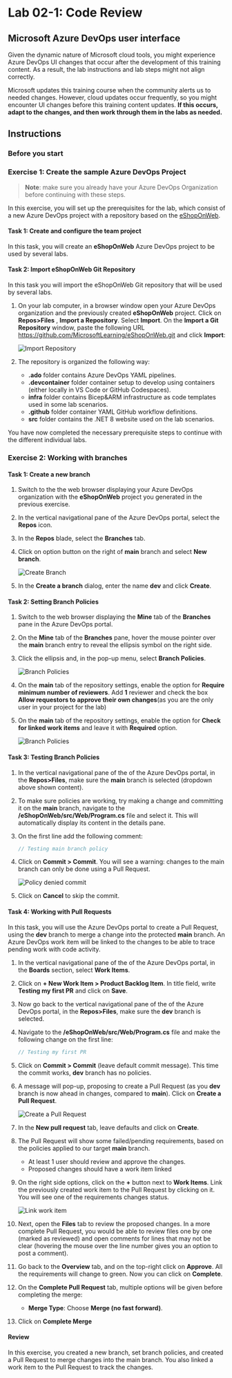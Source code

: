 
# Lab 02-1: Code Review

## Microsoft Azure DevOps user interface

Given the dynamic nature of Microsoft cloud tools, you might experience Azure DevOps UI changes that occur after the development of this training content. As a result, the lab instructions and lab steps might not align correctly.

Microsoft updates this training course when the community alerts us to needed changes. However, cloud updates occur frequently, so you might encounter UI changes before this training content updates. **If this occurs, adapt to the changes, and then work through them in the labs as needed.**

## Instructions

### Before you start


### Exercise 1: Create the sample Azure DevOps Project

> **Note**: make sure you already have your Azure DevOps Organization before continuing with these steps.

In this exercise, you will set up the prerequisites for the lab, which consist of a new Azure DevOps project with a repository based on the [eShopOnWeb](https://github.com/MicrosoftLearning/eShopOnWeb).

#### Task 1:  Create and configure the team project

In this task, you will create an **eShopOnWeb** Azure DevOps project to be used by several labs.

#### Task 2:  Import eShopOnWeb Git Repository

In this task you will import the eShopOnWeb Git repository that will be used by several labs.

1. On your lab computer, in a browser window open your Azure DevOps organization and the previously created **eShopOnWeb** project. Click on **Repos>Files** , **Import a Repository**. Select **Import**. On the **Import a Git Repository** window, paste the following URL <https://github.com/MicrosoftLearning/eShopOnWeb.git>  and click **Import**:

    ![Import Repository](./media/import-repo.png)

1. The repository is organized the following way:
    - **.ado** folder contains Azure DevOps YAML pipelines.
    - **.devcontainer** folder container setup to develop using containers (either locally in VS Code or GitHub Codespaces).
    - **infra** folder contains Bicep&ARM infrastructure as code templates used in some lab scenarios.
    - **.github** folder container YAML GitHub workflow definitions.
    - **src** folder contains the .NET 8 website used on the lab scenarios.

You have now completed the necessary prerequisite steps to continue with the different individual labs.


### Exercise 2: Working with branches

#### Task 1: Create a new branch

1. Switch to the the web browser displaying your Azure DevOps organization with the **eShopOnWeb** project you generated in the previous exercise.

2. In the vertical navigational pane of the Azure DevOps portal, select the **Repos** icon.

3. In the **Repos** blade, select the **Branches** tab.

4. Click on option button on the right of **main** branch and select **New branch**.

    ![Create Branch](./media/devop-create-branch.png)

5. In the **Create a branch** dialog, enter the name **dev** and click **Create**.

#### Task 2: Setting Branch Policies

1. Switch to the web browser displaying the **Mine** tab of the **Branches** pane in the Azure DevOps portal.
2. On the **Mine** tab of the **Branches** pane, hover the mouse pointer over the **main** branch entry to reveal the ellipsis symbol on the right side.
3. Click the ellipsis and, in the pop-up menu, select **Branch Policies**.

    ![Branch Policies](./media/branch-policies.png)

1. On the **main** tab of the repository settings, enable the option for **Require minimum number of reviewers**. Add **1** reviewer and check the box **Allow requestors to approve their own changes**(as you are the only user in your project for the lab)
1. On the **main** tab of the repository settings, enable the option for **Check for linked work items** and leave it with **Required** option.

    ![Branch Policies](./media/policy-settings.png)


#### Task 3: Testing Branch Policies

1. In the vertical navigational pane of the of the Azure DevOps portal, in the **Repos>Files**, make sure the **main** branch is selected (dropdown above shown content).
2. To make sure policies are working, try making a change and committing it on the **main** branch, navigate to the **/eShopOnWeb/src/Web/Program.cs** file and select it. This will automatically display its content in the details pane.
3. On the first line add the following comment:

    ```csharp
    // Testing main branch policy
    ```

4. Click on **Commit > Commit**. You will see a warning: changes to the main branch can only be done using a Pull Request.

    ![Policy denied commit](./media/policy-denied.png)

5. Click on **Cancel** to skip the commit.

#### Task 4: Working with Pull Requests

In this task, you will use the Azure DevOps portal to create a Pull Request, using the **dev** branch to merge a change into the protected **main** branch. An Azure DevOps work item will be linked to the changes to be able to trace pending work with code activity.

1. In the vertical navigational pane of the of the Azure DevOps portal, in the **Boards** section, select **Work Items**.
1. Click on **+ New Work Item > Product Backlog Item**. In title field, write **Testing my first PR** and click on **Save**.
1. Now go back to the vertical navigational pane of the of the Azure DevOps portal, in the **Repos>Files**, make sure the **dev** branch is selected.
2. Navigate to the **/eShopOnWeb/src/Web/Program.cs** file and make the following change on the first line:

    ```csharp
    // Testing my first PR
    ```

3. Click on **Commit > Commit** (leave default commit message). This time the commit works, **dev** branch has no policies.
4. A message will pop-up, proposing to create a Pull Request (as you **dev** branch is now ahead in changes, compared to **main**). Click on **Create a Pull Request**.

    ![Create a Pull Request](./media/create-pr.png)

5. In the **New pull request** tab, leave defaults and click on **Create**.
6. The Pull Request will show some failed/pending requirements, based on the policies applied to our target **main** branch.
    - At least 1 user should review and approve the changes.
    - Proposed changes should have a work item linked
1. On the right side options, click on the **+** button next to **Work Items**. Link the previously created work item to the Pull Request by clicking on it. You will see one of the requirements changes  status.

    ![Link work item](./media/link-wit.png)
7. Next,  open the **Files** tab to review the proposed changes. In a more complete Pull Request,  you would be able to review files one by one (marked as reviewed) and open comments for lines that may not be clear (hovering the mouse over the line number gives you an option to post a comment).
8. Go back to the **Overview** tab, and on the top-right click on **Approve**. All the requirements will change to green. Now you can click on **Complete**.
9.  On the **Complete Pull Request** tab, multiple options will be given before completing the merge:
    - **Merge Type**: Choose **Merge (no fast forward)**.

10. Click on **Complete Merge**

#### Review

In this exercise, you created a new branch, set branch policies, and created a Pull Request to merge changes into the main branch. You also linked a work item to the Pull Request to track the changes.
